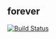 ## forever

[![Build Status](https://travis-ci.org/wkhere/forever.svg?branch=master)](https://travis-ci.org/wkhere/forever)

